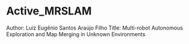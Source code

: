 # Active_MRSLAM

Author: Luiz Eugênio Santos Araújo Filho
Title: Multi-robot Autonomous Exploration and Map Merging in Unknown Environments
